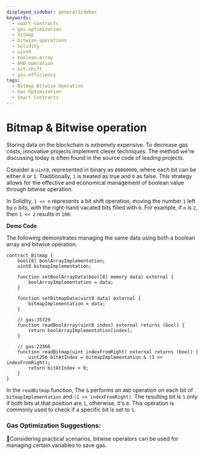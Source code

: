 ```yaml
---
displayed_sidebar: generalSidebar
keywords:
  - smart-contracts
  - gas-optimization
  - bitmap
  - bitwise-operations
  - Solidity
  - uint8
  - boolean-array
  - AND-operation
  - bit-shift
  - gas-efficiency
tags:
  - Bitmap Bitwise Operation
  - Gas Optimization
  - Smart Contracts
---
```


# Bitmap & Bitwise operation

Storing data on the blockchain is extremely expensive. To decrease gas costs, innovative projects implement clever techniques. The method we're discussing today is often found in the source code of leading projects.

Consider a `uint8`, represented in binary as `00000000`, where each bit can be either `0` or `1`. Traditionally, `1` is treated as true and `0` as false. This strategy allows for the effective and economical management of boolean value through bitwise operation.

In Solidity, `1 << n` represents a bit shift operation, moving the number `1` left by `n` bits, with the right-hand vacated bits filled with `0`. For example, if `n` is `2`, then `1 << 2` results in `100`.

**Demo Code**

The following demonstrates managing the same data using both a boolean array and bitwise operation.

```solidity
contract Bitmap {
    bool[8] boolArrayImplementation;
    uint8 bitmapImplementation;

    function setBoolArrayData(bool[8] memory data) external {
        boolArrayImplementation = data;
    }

    function setBitmapData(uint8 data) external {
        bitmapImplementation = data;
    }

    // gas:35729
    function readBoolArray(uint8 index) external returns (bool) {
        return boolArrayImplementation[index];
    }

    // gas:22366
    function readBitmap(uint indexFromRight) external returns (bool) {
        uint256 bitAtIndex = bitmapImplementation & (1 << indexFromRight);
        return bitAtIndex > 0;
    }
}
```

In the `readBitmap` function, The `&` performs an `AND` operation on each bit of `bitmapImplementation` and `(1 << indexFromRight)`. The resulting bit is `1` only if both bits at that position are `1`, otherwise, it's `0`. This operation is commonly used to check if a specific bit is set to `1`.

### Gas Optimization Suggestions:

🌟Considering practical scenarios, bitwise operators can be used for managing certain variables to save gas.
